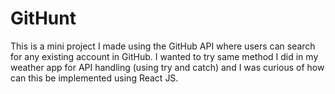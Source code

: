 # GitHunt

This is a mini project I made using the GitHub API where users can search for any existing account in GitHub. I wanted to try same method I did in my weather app for API handling (using try and catch) and I was curious of how can this be implemented using React JS.
